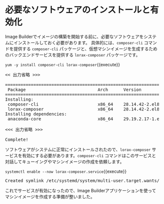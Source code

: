 # 必要なソフトウェアのインストールと有効化

Image Builderでイメージの構築を開始する前に、必要なソフトウェアをシステムにインストールしておく必要があります。 具体的には、`composer-cli` コマンドを提供する `composer-cli` パッケージと、仮想マシンイメージを生成するためのバックエンドサービスを提供する `lorax-composer` パッケージです。

`yum -y install composer-cli lorax-composer`{{execute}}

<pre class='file'>
<< 出力省略 >>>

==========================================================================================================================================
 Package                            Arch      Version                                           Repository                           Size
==========================================================================================================================================
Installing:
 composer-cli                       x86_64    28.14.42-2.el8_2                                  rhel-8-for-x86_64-appstream-rpms     84 k
 lorax-composer                     x86_64    28.14.42-2.el8_2                                  rhel-8-for-x86_64-appstream-rpms    155 k
Installing dependencies:
 anaconda-core                      x86_64    29.19.2.17-1.el8                                  rhel-8-for-x86_64-appstream-rpms    2.2 M

<<< 出力省略 >>>

Complete!
</pre>

ソフトウェアがシステムに正常にインストールされたので、`lorax-composer` サービスを有効にする必要があります。`composer-cli` コマンドはこのサービスと対話してキューイングやマシンイメージの作成を依頼します。

`systemctl enable --now lorax-composer.service`{{execute}}

<pre class='file'>
Created symlink /etc/systemd/system/multi-user.target.wants/lorax-composer.service → /usr/lib/systemd/system/lorax-composer.service.
</pre>

これでサービスが有効になったので、Image Builderアプリケーションを使ってマシンイメージを作成する準備が整いました。
